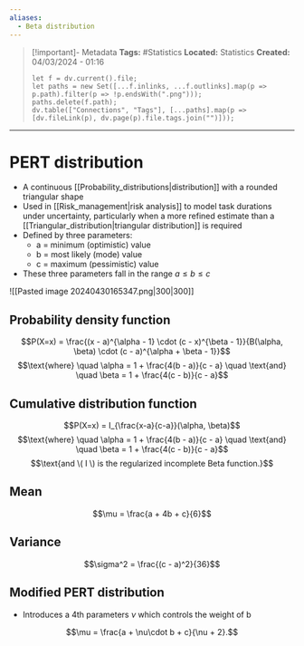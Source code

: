 ```yaml
---
aliases:
  - Beta distribution
---
```


> [!important]- Metadata
> **Tags:** #Statistics 
> **Located:** Statistics
> **Created:** 04/03/2024 - 01:16
> ```dataviewjs
> let f = dv.current().file;
> let paths = new Set([...f.inlinks, ...f.outlinks].map(p => p.path).filter(p => !p.endsWith(".png")));
> paths.delete(f.path);
> dv.table(["Connections", "Tags"], [...paths].map(p => [dv.fileLink(p), dv.page(p).file.tags.join("")]));
> ```

___
# PERT distribution
- A continuous [[Probability_distributions|distribution]] with a rounded triangular shape 
- Used in [[Risk_management|risk analysis]] to model task durations under uncertainty, particularly when a more refined estimate than a [[Triangular_distribution|triangular distribution]] is required
- Defined by three parameters:
    - a = minimum (optimistic) value 
    - b = most likely (mode) value
    - c = maximum (pessimistic) value 
- These three parameters fall in the range $a\leq{b}\leq{c}$


![[Pasted image 20240430165347.png|300|300]]
## Probability density function
$$P(X=x) = \frac{(x - a)^{\alpha - 1} \cdot (c - x)^{\beta - 1}}{B(\alpha, \beta) \cdot (c - a)^{\alpha + \beta - 1}}$$
$$\text{where} \quad \alpha = 1 + \frac{4(b - a)}{c - a} \quad \text{and} \quad \beta = 1 + \frac{4(c - b)}{c - a}$$

## Cumulative distribution function 

$$P(X=x) = I_{\frac{x-a}{c-a}}(\alpha, \beta)$$
$$\text{where} \quad \alpha = 1 + \frac{4(b - a)}{c - a} \quad \text{and} \quad \beta = 1 + \frac{4(c - b)}{c - a}$$
$$\text{and \( I \) is the regularized incomplete Beta function.}$$

## Mean
$$\mu = \frac{a + 4b + c}{6}$$
## Variance
$$\sigma^2 = \frac{(c - a)^2}{36}$$
## Modified PERT distribution 
- Introduces a 4th parameters $\nu$ which controls the weight of b

$$\mu = \frac{a + \nu\cdot b + c}{\nu + 2}.$$